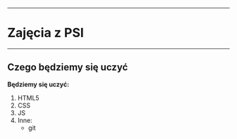 ***
# Zajęcia z PSI
***
## Czego będziemy się uczyć
**Będziemy się uczyć:**
1. HTML5
1. CSS
1. JS
1. Inne:
    - git
